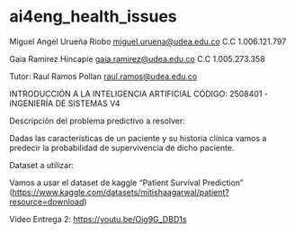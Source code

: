 # ai4eng_health_issues

Miguel Angel Urueña Riobo		miguel.uruena@udea.edu.co
					C.C 1.006.121.797
					
Gaia Ramirez Hincapíe		gaia.ramirez@udea.edu.co
					C.C 1.005.273.358

Tutor: 
Raul Ramos Pollan			raul.ramos@udea.edu.co


INTRODUCCIÓN A LA INTELIGENCIA ARTIFICIAL
CÓDIGO: 2508401 - iNGENIERÍA DE SISTEMAS V4

Descripción del problema predictivo a resolver:

Dadas las características de un paciente y su historia clínica vamos a predecir la probabilidad de supervivencia de dicho paciente.

Dataset a utilizar:

Vamos a usar el dataset de kaggle “Patient Survival Prediction” (https://www.kaggle.com/datasets/mitishaagarwal/patient?resource=download)

Video Entrega 2: https://youtu.be/Oig9G_DBD1s

